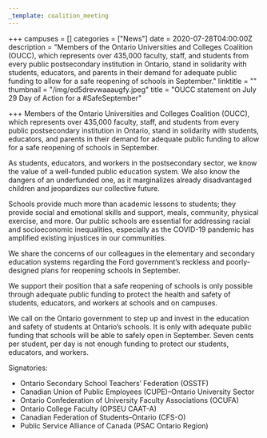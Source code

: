 ```yaml
---
_template: coalition_meeting
---
```





+++
campuses = []
categories = ["News"]
date = 2020-07-28T04:00:00Z
description = "Members of the Ontario Universities and Colleges Coalition (OUCC), which represents over 435,000 faculty, staff, and students from every public postsecondary institution in Ontario, stand in solidarity with students, educators, and parents in their demand for adequate public funding to allow for a safe reopening of schools in September."
linktitle = ""
thumbnail = "/img/ed5drevwaaaugfy.jpeg"
title = "OUCC statement on July 29 Day of Action for a #SafeSeptember"

+++
Members of the Ontario Universities and Colleges Coalition (OUCC), which represents over 435,000 faculty, staff, and students from every public postsecondary institution in Ontario, stand in solidarity with students, educators, and parents in their demand for adequate public funding to allow for a safe reopening of schools in September.

As students, educators, and workers in the postsecondary sector, we know the value of a well-funded public education system. We also know the dangers of an underfunded one, as it marginalizes already disadvantaged children and jeopardizes our collective future.

Schools provide much more than academic lessons to students; they provide social and emotional skills and support, meals, community, physical exercise, and more. Our public schools are essential for addressing racial and socioeconomic inequalities, especially as the COVID-19 pandemic has amplified existing injustices in our communities.

We share the concerns of our colleagues in the elementary and secondary education systems regarding the Ford government’s reckless and poorly-designed plans for reopening schools in September.

We support their position that a safe reopening of schools is only possible through adequate public funding to protect the health and safety of students, educators, and workers at schools and on campuses.

We call on the Ontario government to step up and invest in the education and safety of students at Ontario’s schools. It is only with adequate public funding that schools will be able to safely open in September. Seven cents per student, per day is not enough funding to protect our students, educators, and workers.

Signatories:

* Ontario Secondary School Teachers’ Federation (OSSTF)
* Canadian Union of Public Employees (CUPE)–Ontario University Sector
* Ontario Confederation of University Faculty Associations (OCUFA)
* Ontario College Faculty (OPSEU CAAT-A)
* Canadian Federation of Students–Ontario (CFS-O)
* Public Service Alliance of Canada (PSAC Ontario Region)
